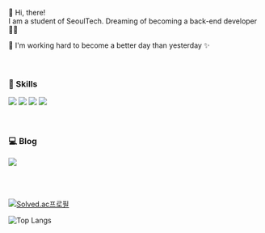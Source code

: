 👋 Hi, there!   
I am a student of SeoulTech. Dreaming of becoming a back-end developer 🧑‍💻   

🚀 I'm working hard to become a better day than yesterday ✨ 
<br/>
<br/>
<br/>
### 💪 Skills     
<img src="https://img.shields.io/badge/Python-3776AB?style=for-the-badge&logo=Python&logoColor=white"> <img src="https://img.shields.io/badge/JAVA-DD6620?style=for-the-badge&logo=JAVA&logoColor=white"> <img src="https://img.shields.io/badge/SPRING-6DB33F?style=for-the-badge&logo=SPRING&logoColor=white"> <img src="https://img.shields.io/badge/ANDROID-3DDC84?style=for-the-badge&logo=ANDROID&logoColor=white">
<br/>
<br/>
<br/>
### 💻 Blog
<a href="https://changha-dev.tistory.com/" target="_blank">
<img src="https://img.shields.io/badge/TISTORY-000000?style=for-the-badge&logo=TISTORY&logoColor=white"></a>             
<br/>
<br/>
<br/>
<br/>

[![Solved.ac프로필](http://mazassumnida.wtf/api/generate_badge?boj=menten4859)](https://solved.ac/menten4859)

![Top Langs](https://github-readme-stats.vercel.app/api/top-langs/?username=Changha-dev&layout=compact&theme=tokyonight)
